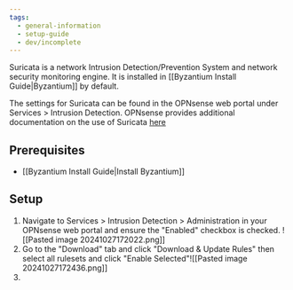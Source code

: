 ```yaml
---
tags:
  - general-information
  - setup-guide
  - dev/incomplete
---
```


Suricata is a network Intrusion Detection/Prevention System and network security monitoring engine. It is installed in [[Byzantium Install Guide|Byzantium]] by default.

The settings for Suricata can be found in the OPNsense web portal under Services > Intrusion Detection. OPNsense provides additional documentation on the use of Suricata [here](https://docs.opnsense.org/manual/ips.html#)

## Prerequisites
- [[Byzantium Install Guide|Install Byzantium]]
## Setup
1. Navigate to Services > Intrusion Detection > Administration in your OPNsense web portal and ensure the "Enabled" checkbox is checked. ![[Pasted image 20241027172022.png]]
2. Go to the "Download" tab and click "Download & Update Rules" then select all rulesets and click "Enable Selected"![[Pasted image 20241027172436.png]]
3. 